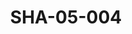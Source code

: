 ---
pid: SHA-05-004
title: SHA-05-004
language: en
original_label: 
rights: Sharhabil Ahmed
location_of_original: Sharhabil Ahmed
photographer_or_studio: 
scanned_from: photograph 10.7 by 16.2
_date: 1960s
location: 
description: Sharhabil Ahmed and Hassan Saroji in a plane
additional_notes: 
permission_display: 'yes'
on_server: 'no'
on_website: 'no'
permalink: /photopages/en/SHA-05-004.html
layout: photo-page
---